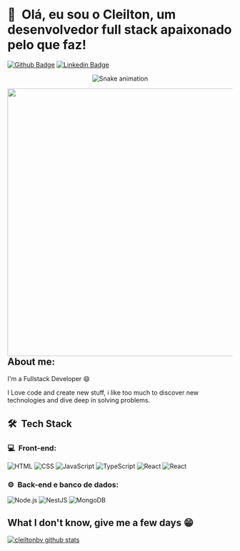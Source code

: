 
<h1>👋 &nbsp;Olá, eu sou o Cleilton, um desenvolvedor full stack apaixonado pelo que faz!</h1>


[![Github Badge](https://img.shields.io/badge/-Github-000?style=flat-square&logo=Github&logoColor=white&link=https://github.com/cleiltonbv)](https://github.com/cleiltonbv)
[![Linkedin Badge](https://img.shields.io/badge/-LinkedIn-blue?style=flat-square&logo=Linkedin&logoColor=white&link=https://https://www.linkedin.com/in/cleilton-silva-514b01212/)](https://www.linkedin.com/in/cleilton-silva-514b01212/)


<div align="center">
  
  ![Snake animation](https://github.com/danielbped/danielbped/blob/output/github-contribution-grid-snake.svg)
  
</div>

<img align="left" width="600" src="https://cdn.dribbble.com/users/416610/screenshots/4801105/coding_desk_flat_vector_ui_ux_design_illustration_motion_animation_gif2.gif" />




## About me:

I'm a Fullstack Developer :smile:

I Love code and create new stuff, i like too much to discover new technologies and dive deep in solving problems.


<h2> 🛠 &nbsp;Tech Stack</h2>

<h3>💻 &nbsp;Front-end:</h3>

![HTML](https://img.shields.io/badge/-HTML-333333?style=flat&logo=HTML5)
![CSS](https://img.shields.io/badge/-CSS-333333?style=flat&logo=CSS3&logoColor=1572B6)
![JavaScript](https://img.shields.io/badge/-JavaScript-333333?style=flat&logo=javascript)
![TypeScript](https://img.shields.io/badge/-TypeScript-333333?style=flat&logo=typescript&logoColor=2D79C7)
![React](https://img.shields.io/badge/-React-333333?style=flat&logo=react)
![React](https://img.shields.io/badge/-React%20Native-333333?style=flat&logo=react)

<h3>⚙️ &nbsp;Back-end e banco de dados:</h3>

![Node.js](https://img.shields.io/badge/-Node.js-333333?style=flat&logo=node.js)
![NestJS](https://img.shields.io/badge/-NestJS-333333?style=flat&logo=nestjs&logoColor=E535AB)
![MongoDB](https://img.shields.io/badge/-MongoDB-333333?style=flat&logo=mongodb)

## What I don't know, give me a few days 😁

[![cleiltonbv github stats](https://github-readme-stats.vercel.app/api?username=cleiltonbv&show_icons=true&title_color=fff&icon_color=37aaff&text_color=f8f8f2&bg_color=171c24&count_private=true)](https://github.com/cleiltonbv)

